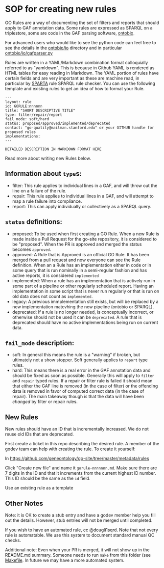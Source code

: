 # SOP for creating new rules
GO Rules are a way of documenting the set of filters and reports that should apply
to GAF annotation data. Some rules are expressed as SPARQL on a triplestore, some
are code in the GAF parsing software, [ontobio](https://github.com/biolink/ontobio).

For advanced users who would like to see the python code can feel free to see the details
in the [ontobio/io](https://github.com/biolink/ontobio/tree/master/ontobio/io) directory
and in particular [ontobio/io/gafparser.py](https://github.com/biolink/ontobio/tree/master/ontobio/io/gafparser.py)

Rules are written in a YAML/Markdown combination format colloquially referred to as "yamldown".
This is because in Github YAML is rendered as HTML tables for easy reading in Markdown. The YAML
portion of rules have certain fields and are very important as these are machine read,
in particular by [SPARTA](https://github.com/geneontology/go-site/tree/master/graphstore/rule-runner)
rule SPARQL rule checker. You can use the following template and existing rules to get an idea of
how to format your Rule.

```
---
layout: rule
id: GORULE:nnnnnn
title: "SHORT DESCRIPTIVE TITLE"
type: filter/repair/report
fail_mode: soft/hard
status: proposed/approved/implemented/deprecated
contact: "go-quality@mailman.stanford.edu" or your GITHUB handle for proposed rules
implementations:
---

DETAILED DESCRIPTION IN MARKDOWN FORMAT HERE

```

Read more about writing new Rules below.

## Information about `type`s:
- filter: This rule applies to individual lines in a GAF, and will throw out the line on a failure of the rule.
- repair: This rule applies to individual lines in a GAF, and will attempt to map a rule failure into compliance.
- report: This can apply individually or collectively as a SPARQL query.

## `status` definitions:
- proposed: To be used when first creating a GO Rule. When a new Rule is made inside a Pull Request
    for the go-site repository, it is considered to be "proposed". When the PR is approved and merged
    the status becomes `approved`.
- approved: A Rule that is Approved is an official GO Rule. It has been merged from
    a pull request and now everyone can see the Rule definition. When an a Rule has an implementation either in code
    or in some query that is run nominally in a semi-regular fashion and has active reports, it is considered `implemented`
- implemented: When a rule has an implementation that is actively run in some part of
    a pipeline or other regularly scheduled report. Having an implementation in some script
    that is never run regularly or that is run on old data does not count as `implemented`.
- legacy: A previous immplementation still exists, but will be replaced by a new implementation matcvhing the new pipeline (ontobio or SPARQL).    
- deprecated: If a rule is no longer needed, is conceptually incorrect, or otherwise should not be used
    it can be `deprecated`. A rule that is deprecated should have no active implementations being
    run on current data.

## `fail_mode` description:
- soft: In general this means the rule is a "warning" if broken, but ultimately not a show stopper.
    Soft generally applies to `report` type rules.
- hard: This means there is a real error in the GAF annotation data and should be fixed as soon as possible.
    Generally this will apply to `filter` and `repair` typed rules. If a repair or filter rule is failed it
    should mean that either the GAF line is removed (in the case of filter) or the offending data is removed
    in favor of computed correct data (in the case of repair). The main takeaway though is that the data will
    have been _changed_ by filter or repair rules.

## New Rules
New rules should have an ID that is incrementally increased. We do not reuse old IDs that
are deprecated.

First create a ticket in this repo describing the desired rule. A
member of the godev team can help with creating the rule. To create it yourself:

In https://github.com/geneontology/go-site/tree/master/metadata/rules

Click "Create new file" and name it `gorule-nnnnnnn.md`. Make sure there are 7 digits in the ID and that it increments
from the current highest ID number. This ID should be the same as the `id` field.

Use an existing rule as a template

## Other Notes
Note: it is OK to create a stub entry and have a godev member help you
fill out the details. However, stub entries will not be merged until
completed.

If you wish to have an automated rule, cc @dougli1sqrd. Note that not
every rule is automatable. We use this system to document standard
manual QC checks.

Additional note: Even when your PR is merged, it will not show up in
the README.md summary. Someone needs to run `make` from this folder
(see [Makefile](Makefile). In future we may have a more automated
system.
